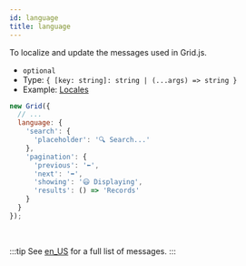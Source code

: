 ```yaml
---
id: language
title: language 
---
```


To localize and update the messages used in Grid.js.

 - `optional`
 - Type: `{ [key: string]: string | (...args) => string }`
 - Example: [Locales](./localization/locales.md)

```js
new Grid({
  // ...
  language: {
    'search': {
      'placeholder': '🔍 Search...'
    },
    'pagination': {
      'previous': '⬅️',
      'next': '➡️',
      'showing': '😃 Displaying',
      'results': () => 'Records'
    }
  }
});
```

<br/>

:::tip
See [en_US](https://github.com/grid-js/gridjs/blob/master/src/i18n/en_US.ts) for a full list of messages.
:::
